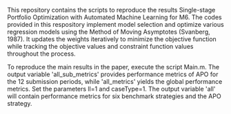 This repository contains the scripts to reproduce the results Single-stage Portfolio Optimization with Automated Machine Learning for M6. The codes provided in this respository implement model selection and optimize various regression models using the Method of Moving Asymptotes (Svanberg, 1987). It updates the weights iteratively to minimize the objective function while tracking the objective values and constraint function values throughout the process.

To reproduce the main results in the paper, execute the script Main.m. The output variable 'all_sub_metrics' provides performance metrics of APO for the 12 submission periods, while 'all_metrics' yields the global performance metrics. Set the parameters ll=1 and caseType=1. The output variable 'all' will contain performance metrics for six benchmark strategies and the APO strategy.
